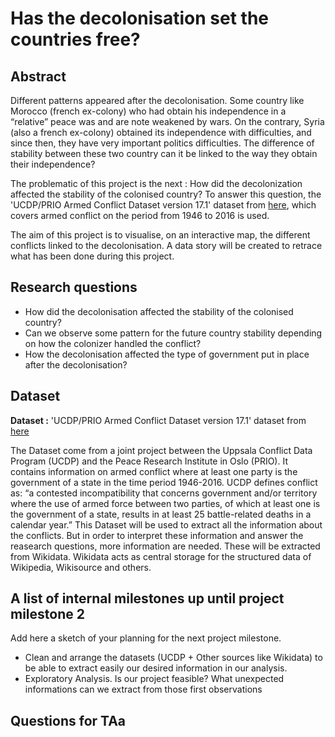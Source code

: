 # Has the decolonisation set the countries free?

## Abstract

Different patterns appeared after the decolonisation. Some country like Morocco (french ex-colony) who had obtain his independence in a “relative” peace was and are note weakened by wars. On the contrary, Syria (also a french ex-colony) obtained its independence with difficulties, and since then, they have very important politics difficulties. The difference of stability between these two country can it be linked to the way they obtain their independence?

The problematic of this project is the next : How did the decolonization affected the stability of the colonised country? To answer this question, the 'UCDP/PRIO Armed Conflict Dataset version 17.1' dataset from [here](http://ucdp.uu.se/downloads/), which covers armed conflict on the period from 1946 to 2016 is used.

The aim of this project is to visualise, on an interactive map, the different conflicts linked to the decolonisation. A data story will be created to retrace what has been done during this project. 


## Research questions

- How did the decolonisation affected the stability of the colonised country?
- Can we observe some pattern for the future country stability depending on how the colonizer handled the conflict?
- How the decolonisation affected the type of government put in place after the decolonisation? 

## Dataset

**Dataset :** 'UCDP/PRIO Armed Conflict Dataset version 17.1' dataset from [here](http://ucdp.uu.se/downloads/)

The Dataset come from a joint project between the Uppsala Conflict Data Program (UCDP) and the Peace Research Institute in Oslo (PRIO). 
It contains information on armed conflict where at least one party is the government of a state in the time period 1946-2016.
UCDP defines conflict as: “a contested incompatibility that concerns government and/or territory where the use of armed force between two parties, of which at least one is the government of a state, results in at least 25 battle-related deaths in a calendar year.”
This Dataset will be used to extract all the information about the conflicts. But in order to interpret these information and answer the reasearch questions, more information are needed.
These will be extracted from Wikidata. Wikidata acts as central storage for the structured data of Wikipedia, Wikisource and others.

## A list of internal milestones up until project milestone 2
Add here a sketch of your planning for the next project milestone.

- Clean and arrange the datasets (UCDP + Other sources like Wikidata) to be able to extract easily our desired information in our analysis.
- Exploratory Analysis. Is our project feasible? What unexpected informations can we extract from those first observations


## Questions for TAa
